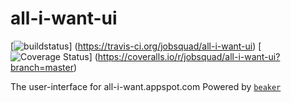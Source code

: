 # all-i-want-ui

[![buildstatus](https://travis-ci.org/jobsquad/all-i-want-ui.svg?branch=master)]
(https://travis-ci.org/jobsquad/all-i-want-ui)
[![Coverage Status](https://coveralls.io/repos/jobsquad/all-i-want-ui/badge.svg?branch=master)]
(https://coveralls.io/r/jobsquad/all-i-want-ui?branch=master)


The user-interface for all-i-want.appspot.com
Powered by [`beaker`](https://github.com/cyaninc/beaker)



